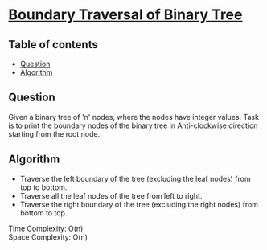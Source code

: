 # [Boundary Traversal of Binary Tree](https://www.codingninjas.com/studio/problems/boundary-traversal-of-binary-tree_8230712?challengeSlug=striver-sde-challenge&leftPanelTab=0)

## Table of contents

- [Question](#question)
- [Algorithm](#algorithm)

## Question
Given a binary tree of 'n' nodes, where the nodes have integer values. Task is to print the boundary nodes of the binary tree in Anti-clockwise direction starting from the root node.

## Algorithm
- Traverse the left boundary of the tree (excluding the leaf nodes) from top to bottom.
- Traverse all the leaf nodes of the tree from left to right.
- Traverse the right boundary of the tree (excluding the right nodes) from bottom to top.

Time Complexity: O(n)</br>
Space Complexity: O(n)
